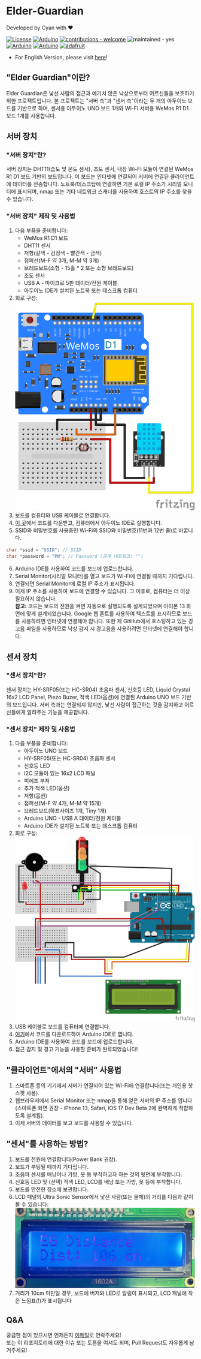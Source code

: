 # Elder-Guardian
Developed by Cyan with ❤️  

[![License](https://img.shields.io/github/license/hoony6134/Elder-Guardian.svg)](https://github.com/hoony6134/Elder-Guardian) <a href='https://github.com/shivamkapasia0' target="_blank"><img alt='Arduino' src='https://img.shields.io/badge/Made_for Arduino-100000?style=flat&logo=Arduino&logoColor=white&labelColor=00979D&color=black'/></a> [![contributions - welcome](https://img.shields.io/badge/contributions-welcome-blue)](/CONTRIBUTING.md "Go to contributions doc") ![maintained - yes](https://img.shields.io/badge/maintained-yes-blue)<br>
<a href='https://github.com/shivamkapasia0' target="_blank"><img alt='Arduino' src='https://img.shields.io/badge/Arduino_UNO-100000?style=flat&logo=Arduino&logoColor=white&labelColor=00979D&color=00979D'/></a> <a href='https://github.com/shivamkapasia0' target="_blank"><img alt='Arduino' src='https://img.shields.io/badge/WeMos_D1 R1-100000?style=flat&logo=Arduino&logoColor=white&labelColor=00979D&color=00979D'/></a> <a href='https://github.com/shivamkapasia0' target="_blank"><img alt='adafruit' src='https://img.shields.io/badge/Adafruit_Sensors-100000?style=flat&logo=adafruit&logoColor=white&labelColor=000000&color=000000'/></a>
* For English Version, please visit [here](https://github.com/hoony6134/Elder-Guardian)!

## "Elder Guardian"이란?
Elder Guardian은 낯선 사람의 접근과 예기치 않은 낙상으로부터 어르신들을 보호하기 위한 프로젝트입니다. 본 프로젝트는 "서버 측"과 "센서 측"이라는 두 개의 아두이노 보드를 기반으로 하며, 센서용 아두이노 UNO 보드 1개와 Wi-Fi 서버용 WeMos R1 D1 보드 1개를 사용합니다.
## 서버 장치
### "서버 장치"란?
서버 장치는 DHT11(습도 및 온도 센서), 조도 센서, 내장 Wi-Fi 모듈이 연결된 WeMos R1 D1 보드 기반의 보드입니다. 이 보드는 인터넷에 연결되어 서버에 연결된 클라이언트에 데이터를 전송합니다. 노트북/데스크탑에 연결하면 기본 로컬 IP 주소가 시리얼 모니터에 표시되며, nmap 또는 기타 네트워크 스캐너를 사용하여 호스트의 IP 주소를 찾을 수 있습니다.
### "서버 장치" 제작 및 사용법
1. 다음 부품을 준비합니다:
    - WeMos R1 D1 보드
    - DHT11 센서
    - 저항(갈색 - 검정색 - 빨간색 - 금색)
    - 점퍼선(M-F 약 3개, M-M 약 3개)
    - 브레드보드(소형 - 15홀 * 2 또는 소형 브레드보드)
    - 조도 센서
    - USB A - 마이크로 5핀 데이터/전원 케이블
    - 아두이노 IDE가 설치된 노트북 또는 데스크톱 컴퓨터
2. 회로 구성:   
![Server Side Circuit](Server_side_bb.svg)
3. 보드를 컴퓨터와 USB 케이블로 연결합니다.
4. [이 곳](server.ino)에서 코드를 다운받고, 컴퓨터에서 아두이노 IDE로 실행합니다.
5. SSID와 비밀번호를 사용중인 Wi-Fi의 SSID와 비밀번호(11번과 12번 줄)로 바꿉니다.
```cpp
char *ssid = "SSID"; // SSID
char *password = "PW"; // Password (공개 네트워크: "")
```
6. Arduino IDE를 사용하여 코드를 보드에 업로드합니다.
7. Serial Monitor(시리얼 모니터)를 열고 보드가 Wi-Fi에 연결될 때까지 기다립니다.
8. 연결되면 Serial Monitor에 로컬 IP 주소가 표시됩니다.
9. 이제 IP 주소를 사용하여 보드에 연결할 수 있습니다. 그 이후로, 컴퓨터는 더 이상 필요하지 않습니다.<br>
**참고:** 코드는 보드의 전원을 켜면 자동으로 실행되도록 설계되었으며 아이폰 13 화면에 맞게 설계되었습니다. Google 웹 폰트를 사용하여 텍스트를 표시하므로 보드를 사용하려면 인터넷에 연결해야 합니다. 또한 제 GitHub에서 호스팅하고 있는 경고음 파일을 사용하므로 낙상 감지 시 경고음을 사용하려면 인터넷에 연결해야 합니다.

## 센서 장치
### "센서 장치"란?
센서 장치는 HY-SRF05(또는 HC-SR04) 초음파 센서, 신호등 LED, Liquid Crystal 16x2 LCD Panel, Piezo Buzer, 적색 LED(옵션)에 연결된 Arduino UNO 보드 기반의 보드입니다. 서버 측과는 연결되지 않지만, 낯선 사람이 접근하는 것을 감지하고 어르신들에게 알려주는 기능을 제공합니다.

### "센서 장치" 제작 및 사용법
1. 다음 부품을 준비합니다:
    - 아두이노 UNO 보드
    - HY-SRF05(또는 HC-SR04) 초음파 센서
    - 신호등 LED
    - I2C 모듈이 있는 16x2 LCD 패널
    - 피에조 부저
    - 추가 적색 LED(옵션)
    - 저항(옵션)
    - 점퍼선(M-F 약 4개, M-M 약 15개)
    - 브레드보드(하프사이즈 1개, Tiny 1개)
    - Arduino UNO - USB A 데이터/전원 케이블
    - Arduino IDE가 설치된 노트북 또는 데스크톱 컴퓨터
2. 회로 구성:  
![Sensor Side Circuit](Sensor_side_bb.svg)
3. USB 케이블로 보드를 컴퓨터에 연결합니다.
4. [여기](sensor.ino)에서 코드를 다운로드하여 Arduino IDE로 엽니다.
5. Arduino IDE를 사용하여 코드를 보드에 업로드합니다.
6. 접근 감지 및 경고 기능을 사용할 준비가 완료되었습니다!

## "클라이언트"에서의 "서버" 사용법
1. 스마트폰 등의 기기에서 서버가 연결되어 있는 Wi-Fi에 연결합니다(또는 개인용 핫스팟 사용).
2. 웹브라우저에서 Serial Monitor 또는 nmap을 통해 얻은 서버의 IP 주소를 엽니다(스마트폰 화면 권장 - iPhone 13, Safari, iOS 17 Dev Beta 2에 완벽하게 적합하도록 설계됨).
3. 이제 서버의 데이터를 보고 보드를 사용할 수 있습니다.

## "센서"를 사용하는 방법?
1. 보드를 전원에 연결합니다(Power Bank 권장).
2. 보드가 부팅될 때까지 기다립니다.
3. 초음파 센서를 배낭이나 가방, 옷 등 부착하고자 하는 것의 뒷면에 부착합니다.
4. 신호등 LED 및 (선택) 적색 LED, LCD를 배낭 또는 가방, 옷 등에 부착합니다.
5. 보드를 안전한 장소에 보관합니다.
6. LCD 패널의 Ultra Sonic Sensor에서 낯선 사람(또는 물체)의 거리를 다음과 같이 볼 수 있습니다:  
![LCD Panel](LCD.JPG)
7. 거리가 10cm 미만일 경우, 보드에 버저와 LED로 알림이 표시되고, LCD 패널에 작은 느낌표(!)가 표시됩니다

## Q&A
궁금한 점이 있으시면 언제든지 [이메일][def]로 연락주세요!  
또는 이 리포지토리에 대한 이슈 또는 토론을 여셔도 되며, Pull Request도 자유롭게 남겨주세요!

[def]: mailto:mailto@scian.xyz
